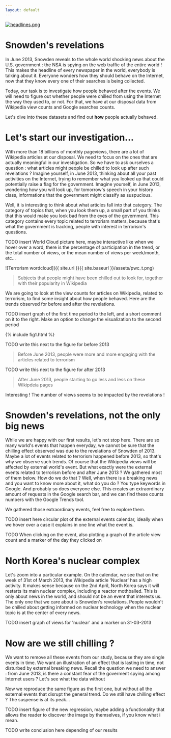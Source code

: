 ```yaml
---
layout: default
---
```


[![headlines.png](https://i.postimg.cc/66f5R0Wc/headlines.png)](https://postimg.cc/3WWTQ2D0)

# Snowden's revelations 

In June 2013, Snowden reveals to the whole world shocking news about the U.S. government : the NSA is spying on the web traffic of the entire world ! This makes the headline of every newspaper in the world, everybody is talking about it. Everyone wonders how they should behave on the Internet, now that they know every one of their searches is being collected. 

Today, our task is to investigate how people behaved after the events. We will need to figure out whether people were chilled from using the Internet the way they used to, or not. For that, we have at our disposal data from Wikipedia view counts and Google searches counts.

Let's dive into these datasets and find out **how** people actually behaved.


# Let's start our investigation...

With more than 18 billions of monthly pageviews, there are a lot of Wikipedia articles at our disposal. We need to focus on the ones that are actually meaningful in our investigation. So we have to ask ourselves a question : what articles might people be chilled to look up after such revelations ? Imagine yourself, in June 2013, thinking about all your past activities on the Internet, trying to remember what you looked up that could potentially raise a flag for the government. Imagine yourself, in June 2013, wondering how you will look up, for tomorrow's speech in your history class, informations that the government might classify as suspucious.  

Well, it is interesting to think about what articles fall into that category. The category of topics that, when you look them up,  a small part of you thinks that this would make you look bad from the eyes of the government. This category contains every topic related to terrorism matters, because that's what the government is tracking, people with interest in terrorism's questions.

TODO insert World Cloud picture here, maybe interactive like when we hover over a word, there is the percentage of participation in the trend, or the total number of views, or the mean number of views per week/month, etc...

![Terrorism wordcloud]({{ site.url }}{{ site.baseurl }}/assets/pwc_t.png) 
> Subjects that people might have been chilled out to look for, together with their popularity in Wikipedia

We are going to look at the view counts for articles on Wikipedia, related to terrorism, to find some insight about how people behaved. Here are the trends observed for before and after the revelations.

TODO insert graph of the first time period to the left, and a short comment on it to the right.
Make an option to change the visualization to the second period 

{% include fig1.html %}

TODO write this next to the figure for before 2013
> Before June 2013, people were more and more engaging with the articles related to terrorism 

TODO write this next to the figure for after 2013
> After June 2013, people starting to go less and less on these Wikipdeia pages

Interesting ! The number of views seems to be impacted by the revelations !


#  Snowden's revelations, not the only big news

While we are happy with our first results, let's not stop here. There are so many world's events that happen everyday, we cannot be sure that the chilling effect observed was due to the revelations of Snowden of 2013. Maybe a lot of events related to terrorism happened before 2013, so that's why we observe such trends. Of course that the Wikipedia views will be affected by external world's event. But what exactly were the external events related to terrorism before and after June 2013 ? We gathered most of them below. How do we do that ? Well, when there is a breaking news and you want to know more about it, what do you do ? You type keywords in Google. And probably so does everyone else. This creates an extraordinary amount of requests in the Google search bar, and we can find these counts numbers with the Google Trends tool. 

We gathered those extraordinary events, feel free to explore them.


TODO insert here circular plot of the external events calendar, ideally when we hover over a case it explains in one line what the event is.

TODO When clicking on the event, also plotting a graph of the article view count and a marker of the day they clicked on

# North Korea's nuclear complex

Let's zoom into a particular example. On the calendar, we see that on the week of 31st of March 2013, the Wikipedia article 'Nuclear' has a high activity. It makes sense because on the 2nd April, North Korea says it will restarts its main nuclear complex, including a reactor mothballed. This is only about news in the world, and should not be an event that interests us. The only one that we care about is Snowden's revelations. People wouldn't be chilled about getting informed on nuclear technology when the nuclear topic is at the center of every news.

TODO insert graph of views for 'nuclear' and a marker on 31-03-2013


# Now are we still chilling ?

We want to remove all these events from our study, because they are single events in time. We want an illustration of an effect that is lasting in time, not disturbed by external breaking news. Recall the question we need to answer : from June 2013, is there a constant fear of the goverment spying among Internet users ? Let's see what the data without 

Now we reproduce the same figure as the first one, but without all the external events that disrupt the general trend. Do we still have chilling effect ? The suspense is at its peak...

TODO insert figure of the new regression, maybe adding a functionality that allows the reader to discover the image by themselves, if you know what i mean. 

TODO write conclusion here depending of our results



